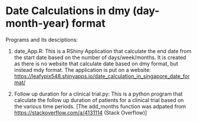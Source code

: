 # Date Calculations in dmy (day-month-year) format

Programs and its desciptions:

1) date_App.R: This is a RShiny Application that calculate the end date from the start date based on the number of days/week/months. It is created as there is no website that calculate date based on dmy format, but instead mdy format. The application is put on a website: https://leafypix548.shinyapps.io/date_calculation_in_singapore_date_format/    

2) Follow up duration for a clinical trial.py: This is a python program that calculate the follow up duration of patients for a clinical trial based on the various time periods. [The add_months function was adpated from https://stackoverflow.com/a/4131114 (Stack Overflow)]
